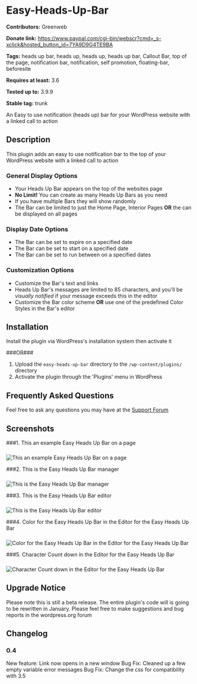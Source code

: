 Easy-Heads-Up-Bar
=================

**Contributors:** Greenweb
  
**Donate link:** https://www.paypal.com/cgi-bin/webscr?cmd=_s-xclick&hosted_button_id=7YA9D9G4TE9BA
  
**Tags:** heads up bar, heads up, heads up, heads up bar, Callout Bar, top of the page, notification bar, notification, self promotion, floating-bar, beforesite
  
**Requires at least:** 3.6
  
**Tested up to:** 3.9.9
  
**Stable tag:** trunk
  
 
An Easy to use notification (heads up) bar for your WordPress website with a linked call to action

## Description ##

This plugin adds an easy to use notification bar to the top of your WordPress website with a linked call to action

### General Display Options ###

*   Your Heads Up Bar appears on the top of the websites page
*   **No Limit!** You can create as many Heads Up Bars as you need
*   If you have multiple Bars they will show randomly
*   The Bar can be limited to just the Home Page, Interior Pages **OR** the can be displayed on all pages

### Display Date Options ###

*   The Bar can be set to expire on a specified date
*   The Bar can be set to start on a specified date
*   The Bar can be set to run between on a specified dates

### Customization Options ###

*   Customize the Bar's text and links
*   Heads Up Bar's messages are limited to 85 characters, and you'll be *visually notified* if your message exceeds this in the editor
*   Customize the Bar color scheme **OR** use one of the predefined Color Styles in the Bar's editor

## Installation ##

Install the plugin via WordPress's installation system then activate it

###OR###

1. Upload the `easy-heads-up-bar` directory to the `/wp-content/plugins/` directory
2. Activate the plugin through the 'Plugins' menu in WordPress

## Frequently Asked Questions ##

Feel free to ask any questions you may have at the [Support Forum](http://wordpress.org/support/plugin/easy-heads-up-bar)

## Screenshots ##

###1. This an example Easy Heads Up Bar on a page
###
![This an example Easy Heads Up Bar on a page
](https://ps.w.org/easy-heads-up-bar/assets/screenshot-1.jpg)

###2. This is the Easy Heads Up Bar manager
###
![This is the Easy Heads Up Bar manager
](https://ps.w.org/easy-heads-up-bar/assets/screenshot-2.jpg)

###3. This is the Easy Heads Up Bar editor
###
![This is the Easy Heads Up Bar editor
](https://ps.w.org/easy-heads-up-bar/assets/screenshot-3.jpg)

###4. Color for the Easy Heads Up Bar in the Editor for the Easy Heads Up Bar
###
![Color for the Easy Heads Up Bar in the Editor for the Easy Heads Up Bar
](https://ps.w.org/easy-heads-up-bar/assets/screenshot-4.jpg)

###5. Character Count down in the Editor for the Easy Heads Up Bar
###
![Character Count down in the Editor for the Easy Heads Up Bar
](https://ps.w.org/easy-heads-up-bar/assets/screenshot-5.jpg)


## Upgrade Notice ##

Please note this is still a beta release.
The entire plugin's code will is going to be rewritten in January.
Please feel free to make suggestions and bug reports in the wordpress.org forum

## Changelog ##

### 0.4 ###
New feature: Link now opens in a new window
Bug Fix: Cleaned up a few empty variable error messages
Bug Fix: Change the css for compatibility with 3.5
